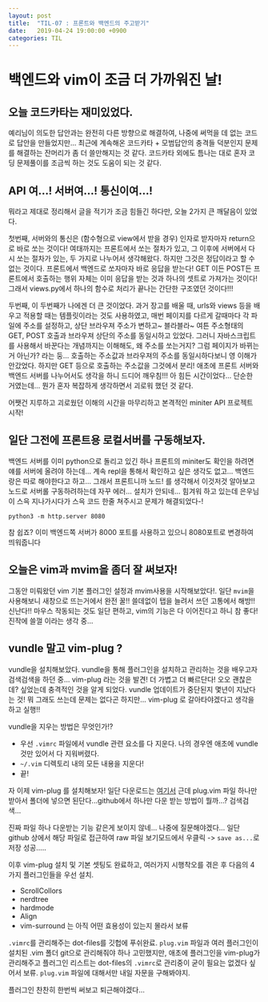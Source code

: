 ```yaml
---
layout: post
title:  "TIL-07 : 프론트와 백엔드의 주고받기"
date:   2019-04-24 19:00:00 +0900
categories: TIL
---
```



# 백엔드와 vim이 조금 더 가까워진 날!

## 오늘 코드카타는 재미있었다.

예리님이 의도한 답안과는 완전히 다른 방향으로 해결하여, 나중에 써먹을 데 없는 코드로 답안을 만들었지만...
최근에 계속해온 코드카타 + 모범답안의 충격들 덕분인지 문제를 해결하는 잔머리가 좀 더 쓸만해지는 것 같다.
코드카타 외에도 틈나는 대로 혼자 코딩 문제풀이를 조금씩 하는 것도 도움이 되는 것 같다.


## API 여...! 서버여...! 통신이여...!

뭐라고 제대로 정리해서 글을 적기가 조금 힘들긴 하다만, 오늘 2가지 큰 깨달음이 있었다.

첫번째,
서버와의 통신은 (함수형으로 view에서 받을 경우) 인자로 받자마자 return으로 바로 쏘는 것이다!
여태까지는 프론트에서 쏘는 절차가 있고, 그 이후에 서버에서 다시 쏘는 절차가 있는, 두 가지로 나누어서 생각해왔다. 하지만 그것은 정답이라고 할 수 없는 것이다. 프론트에서 백엔드로 쏘자마자 바로 응답을 받는다! GET 이든 POST든 프론트에서 호출하는 행위 자체는 이미 응답을 받는 것과 하나의 셋트로 가져가는 것이다! 그래서 views.py에서 하나의 함수로 처리가 끝나는 간단한 구조였던 것이다!!!

두번째,
이 두번째가 나에겐 더 큰 것이었다. 과거 장고를 배울 때, urls와 views 등을 배우고 적용할 때는 템플릿이라는 것도 사용하였고, 매번 페이지를 다르게 갈때마다 각 파일에 주소를 설정하고, 상단 브라우져 주소가 변하고~ 블라블라~ 여튼 주소형태의 GET, POST 호출과 브라우져 상단의 주소를 동일시하고 있었다. 그러니 자바스크립트를 사용해서 바꾼다는 개념까지는 이해해도, 왜 주소를 쏘는거지? 그럼 페이지가 바뀌는거 아닌가? 라는 둥... 호출하는 주소값과 브라우져의 주소를 동일시하다보니 영 이해가 안갔었다. 하지만 GET 등으로 호출하는 주소값을 그것에서 분리! 애초에 프론트 서버와 백엔드 서버를 나누어서도 생각을 하니 드디어 깨우침!!! 아 힘든 시간이었다... 단순한 거였는데... 뭔가 혼자 복잡하게 생각하면서 괴로워 했던 것 같다.

어쨋건 지루하고 괴로웠던 이해의 시간을 마무리하고 본격적인 miniter API 프로젝트 시작!


## 일단 그전에 프론트용 로컬서버를 구동해보자.

백엔드 서버를 이미 python으로 돌리고 있긴 하나 프론트의 miniter도 확인을 하려면 얘를 서버에 올려야 하는데... 계속 repl을 통해서 확인하고 싶은 생각도 없고... 백엔드랑은 따로 해야한다고 하고... 그래서 프론트니까 노드! 를 생각해서 이것저것 알아보고 노드로 서버롤 구동하려하는데 자꾸 에러... 설치가 안되네... 힘겨워 하고 있는데 은우님이 스윽 지나가시다가 스윽 코드 한줄 쳐주시고 문제가 해결되었다-!

`python3 -m http.server 8080`

참 쉽죠?
이미 백엔드쪽 서버가 8000 포트를 사용하고 있으니 8080포트로 변경하여 띄워줍니다


## 오늘은 vim과 mvim을 좀더 잘 써보자!

그동안 미뤄왔던 vim 기본 플러그인 설정과 mvim사용을 시작해보았다!.
일단 `mvim`을 사용해보니 새창으로 뜨는거에서 완전 꿀!! 쓸데없이 탭을 늘려서 쓰던 고통에서 해방!! 신난다!! 마우스 작동되는 것도 일단 편하고, vim의 기능은 다 이어진다고 하니 참 좋다! 진작에 쓸껄 이라는 생각 중...


## vundle 말고 vim-plug ?

vundle을 설치해보았다. vundle을 통해 플러그인을 설치하고 관리하는 것을 배우고자 검색검색을 하던 중... vim-plug 라는 것을 발견! 더 가볍고 더 빠르단다! 오오 괜찮은데? 싶었는데 충격적인 것을 알게 되었다. vundle 업데이트가 중단된지 몇년이 지났다는 것! 뭐 그래도 쓰는데 문제는 없다곤 하지만... vim-plug 로 갈아타야겠다고 생각을 하고 실행!!

vundle을 지우는 방법은 무엇인가!?

- 우선 `.vimrc` 파일에서 vundle 관련 요소를 다 지운다. 나의 경우엔 애초에 vundle것만 있어서 다 지워버렸다.
- `~/.vim` 디렉토리 내의 모든 내용을 지운다!
- 끝!

자 이제 vim-plug 를 설치해보자! 일단 다운로드는 [여기서](https://github.com/junegunn/vim-plug)
근데 plug.vim 파일 하나만 받아서 폴더에 넣으면 된단다...github에서 하나만 다운 받는 방법이 뭘까...? 검색검색...

진짜 파일 하나 다운받는 기능 같은게 보이지 않네... 나중에 질문해야겠다...
일단 github 상에서 해당 파일로 접근하여 raw 파일 보기모드에서 우클릭 ->  `save as...`로 저장 성공.....

이후 vim-plug 설치 및 기본 셋팅도 완료하고, 여러가지 시행착오를 겪은 후 다음의 4가지 플러그인들을 우선 설치.

- ScrollCollors
- nerdtree
- hardmode
- Align
- vim-surround 는 아직 어떤 효용성이 있는지 몰라서 보류

`.vimrc`를 관리해주는 dot-files를 깃헙에 푸쉬완료.
`plug.vim` 파일과 여러 플러그인이 설치된 .vim 폴더 git으로 관리해줘야 하나 고민했지만,
애초에 플러그인을 vim-plug가 관리해주고 플러그인 리스트는 dot-files의 `.vimrc`로 관리중이 굳이 필요는 없겠다 싶어서 보류. `plug.vim` 파일에 대해서만 내일 자문을 구해봐야지.

플러그인 찬찬히 한번씩 써보고 퇴근해야겠다...
